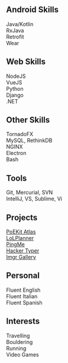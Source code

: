 ## Android Skills
Java/Kotlin  
RxJava  
Retrofit  
Wear  
## Web Skills
NodeJS  
VueJS  
Python  
Django  
.NET  
## Other Skills
TornadoFX  
MySQL, RethinkDB  
NGINX  
Electron  
Bash
## Tools
Git, Mercurial, SVN  
IntelliJ, VS, Sublime, Vi  
## Projects
[PoEKit Atlas](https://atlas.poekit.net)  
[LoLPlanner](https://map.riftkit.net)  
[PingMe](https://pingme.riftkit.net)  
[Hacker Typer](https://hackertyper.net)  
[Imgr Gallery](https://play.google.com/store/apps/details?id=net.duiker101.imgurbrowser) 
## Personal
Fluent English  
Fluent Italian  
Fluent Spanish  
## Interests
Travelling  
Bouldering  
Running  
Video Games  
